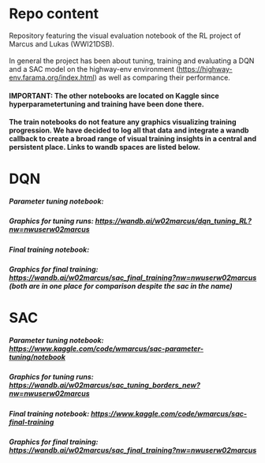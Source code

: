 # Repo content
Repository featuring the visual evaluation notebook of the RL project of Marcus and Lukas (WWI21DSB). <br><br>
In general the project has been about tuning, training and evaluating a DQN and a SAC model on the highway-env environment (https://highway-env.farama.org/index.html) as well as comparing their performance.

#### IMPORTANT: The other notebooks are located on Kaggle since hyperparametertuning and training have been done there.

#### The train notebooks do not feature any graphics visualizing training progression. We have decided to log all that data and integrate a wandb callback to create a broad range of visual training insights in a central and persistent place. Links to wandb spaces are listed below.

# DQN
##### Parameter tuning notebook: 
##### Graphics for tuning runs: https://wandb.ai/w02marcus/dqn_tuning_RL?nw=nwuserw02marcus
##### Final training notebook:
##### Graphics for final training: https://wandb.ai/w02marcus/sac_final_training?nw=nwuserw02marcus (both are in one place for comparison despite the sac in the name)

# SAC
##### Parameter tuning notebook: https://www.kaggle.com/code/wmarcus/sac-parameter-tuning/notebook
##### Graphics for tuning runs: https://wandb.ai/w02marcus/sac_tuning_borders_new?nw=nwuserw02marcus
##### Final training notebook: https://www.kaggle.com/code/wmarcus/sac-final-training
##### Graphics for final training: https://wandb.ai/w02marcus/sac_final_training?nw=nwuserw02marcus
